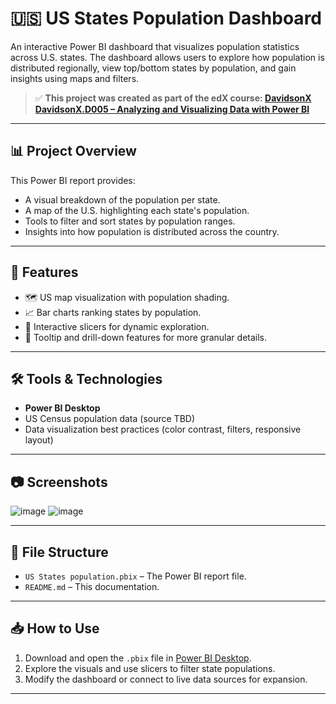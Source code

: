 # 🇺🇸 US States Population Dashboard

An interactive Power BI dashboard that visualizes population statistics across U.S. states. The dashboard allows users to explore how population is distributed regionally, view top/bottom states by population, and gain insights using maps and filters.

> ✅ **This project was created as part of the edX course: [DavidsonX DavidsonX.D005 – Analyzing and Visualizing Data with Power BI](https://learning.edx.org/course/course-v1:DavidsonX+DavidsonX.D005+3T2023/home)**

---

## 📊 Project Overview

This Power BI report provides:
- A visual breakdown of the population per state.
- A map of the U.S. highlighting each state's population.
- Tools to filter and sort states by population ranges.
- Insights into how population is distributed across the country.

---

## 🎯 Features

- 🗺️ US map visualization with population shading.
- 📈 Bar charts ranking states by population.
- 🔎 Interactive slicers for dynamic exploration.
- 📌 Tooltip and drill-down features for more granular details.

---

## 🛠️ Tools & Technologies

- **Power BI Desktop**
- US Census population data (source TBD)
- Data visualization best practices (color contrast, filters, responsive layout)

---

## 📷 Screenshots

![image](https://github.com/user-attachments/assets/ed019a6c-4a39-4165-9726-ab01206bee34)
![image](https://github.com/user-attachments/assets/a3a2017f-1fa2-48a8-b803-b8220bb5ade6)

---

## 📂 File Structure

- `US States population.pbix` – The Power BI report file.
- `README.md` – This documentation.

---

## 📥 How to Use

1. Download and open the `.pbix` file in [Power BI Desktop](https://powerbi.microsoft.com/desktop).
2. Explore the visuals and use slicers to filter state populations.
3. Modify the dashboard or connect to live data sources for expansion.

---
